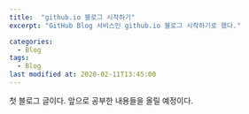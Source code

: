 ```yaml
---
title:  "github.io 블로그 시작하기"
excerpt: "GitHub Blog 서비스인 github.io 블로그 시작하기로 했다."

categories:
  - Blog
tags:
  - Blog
last modified at: 2020-02-11T13:45:00
---
```


첫 블로그 글이다. 앞으로 공부한 내용들을 올릴 예정이다.
